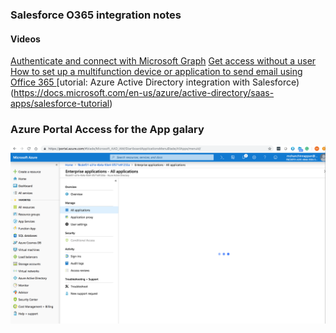 ### Salesforce O365 integration notes

#### Videos
[Authenticate and connect with Microsoft Graph](https://www.youtube.com/watch?v=QZHNPr7TRPU)
[Get access without a user](https://docs.microsoft.com/en-us/graph/auth-v2-service)
[How to set up a multifunction device or application to send email using Office 365
](https://docs.microsoft.com/en-us/Exchange/mail-flow-best-practices/how-to-set-up-a-multifunction-device-or-application-to-send-email-using-office-3?redirectSourcePath=%252fen-us%252farticle%252fHow-to-set-up-a-multifunction-device-or-application-to-send-email-using-Office-365-69f58e99-c550-4274-ad18-c805d654b4c4)
[utorial: Azure Active Directory integration with Salesforce)(https://docs.microsoft.com/en-us/azure/active-directory/saas-apps/salesforce-tutorial)

### Azure Portal Access for the App galary
![Azure Portal](img/azure-portal-1.png )
